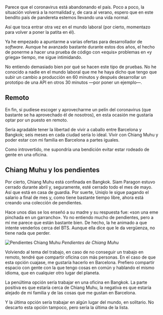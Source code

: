 Parece que el coronavirus está abandonando el país. Poco a poco, la situación volverá a la normalidad y, de cara al verano, espero que en este bendito país de pandereta estemos llevando una vida normal.

Así que toca entrar otra vez en el mundo laboral (por cierto, momentazo para volver a poner la patita en él).

Ya he empezado a apuntarme a varias ofertas para desarrollador de *software*. Aunque he avanzado bastante durante estos dos años, el hecho de ponerme a hacer una prueba de código con «equis» problemas en «y griega» tiempo, me sigue intimidando.

No entiendo demasiado bien por qué se hacen este tipo de pruebas. No he conocido a nadie en el mundo laboral que me he haya dicho que tengo que subir un cambio a producción en 60 minutos y después desarrollar un prototipo de una API en otros 30 minutos —por poner un ejemplo—.

## Remoto

En fin, si pudiese escoger y aprovecharme un pelín del coronavirus (que bastante se ha aprovechado él de nosotros), en esta ocasión me gustaría optar por un puesto en remoto.

Sería agradable tener la libertad de vivir a caballo entre Barcelona y Bangkok; seis meses en cada ciudad sería lo ideal. Vivir con Chiang Muhu y poder estar con mi familia en Barcelona a partes iguales.

Como introvertido, me supondría una bendición evitar estar rodeado de gente en una oficina. 

## Chiang Muhu y los pendientes

Por cierto, Chiang Muhu está confinada en Bangkok. Siam Paragon estuvo cerrado durante abril y, seguramente, esté cerrado todo el mes de mayo. Así que está en casa de guardia. Por suerte, Uniqlo le sigue pagando el salario a final de mes y, como tiene bastante tiempo libre, ahora está creando una colección de pendientes. 

Hace unos días se los enseñó a su madre y su respuesta fue: «son una eme pinchada en un garrancho». Yo no entiendo mucho de pendientes, pero a mí me parece que están bastante bien. De hecho, la he animado a que intente venderlos cerca del BTS. Aunque ella dice que le da vergüenza, no tiene nada que perder.

![Pendientes Chiang Muhu](https://lh3.googleusercontent.com/cWSF7bCaz7xcIHetx64W7NHUpbbRzrwDmBAFjaGrx6KCKv0iZUuTCX3hXMV1ww-Lntj0h1_qIRolZWbO5JbvbZFpOnzUvEgHxqCX6553j3xFavUdq8gVPV6wFFC5zcOwxfb5B8-IXPVSDZWXItHSFJuacgL8UD89g6H_O1CboXYQZVl3j2X2GZA_IYG8hY_0UM-FXvd5jXnhOD2QjyrbQrbDGByfIhm7xQcA4FAP3txl2bHk9_sGFeUTnEb6_Chjb35yYiDGugv7HhnI89h5zvd2P3WQEAAC9jIzxbK-F1I248r9zSxM9p9vAYR5XB-PpCcl0esdig7IPh--A8D7d2JaG4NDWGxo5GcfhuFjhBLdJVj2wlxRYZV27mqA6bnC4YtQifW88j4BVhY47PnDW5woHVI0p1nFUm6WNQmu5NLsN4MCYDq9GFjaVsOFQHYsDCwga9aOqRpMah2AwxPiawc3vDt8io9A4DF19TsfPehg9q_Wpv_Sf7tgQAWG6I4w0YdSrfN1CILywerGoj8MmIZQJb_f9Hp50Gmw17szhRjWUkqaYZPxP6Kl4iKW4Nkt4_ceERhV3iNK1vmQ-TuxG1rASh7Li-yY68pLGX-oJ_dbM6yr0s_mAO1GZMPadDcAkAwBZ7gFlsCJDEkIM57rGIycqIdfPXDe5-eobm5dN8VkLYJ9zXMa494sw2EyAA=w463-h1002-no)
*Pendientes de Chiang Muhu*

Volviendo al tema del trabajo, en caso de no conseguir un trabajo en remoto, tendré que compartir oficina con más personas. En el caso de que esta opción cuajase, me gustaría hacerlo en Barcelona. Prefiero compartir espacio con gente con la que tengo cosas en común y hablando el mismo idioma, que en cualquier otro lugar del planeta.

La penúltima opción sería trabajar en una oficina en Bangkok. La parte positiva es que estaría cerca de Chiang Muhu, la negativa es que estaría alejado de mi familia y de las cosas que me gustan en Barcelona.

Y la última opción sería trabajar en algún lugar del mundo, en solitario. No descarto esta opción tampoco, pero sería la última de la lista. 